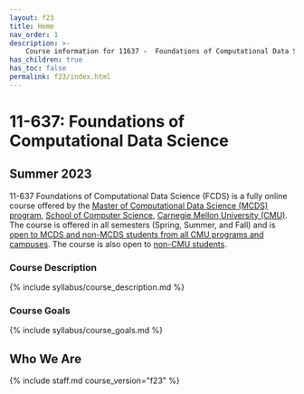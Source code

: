 ```yaml
---
layout: f23
title: Home
nav_order: 1
description: >-
    Course information for 11637 -  Foundations of Computational Data Science.
has_children: true
has_toc: false
permalink: f23/index.html
---
```


# 11-637: Foundations of Computational Data Science

## Summer 2023

11-637 Foundations of Computational Data Science (FCDS) is a fully online course offered by the [Master of Computational Data Science (MCDS) program](https://mcds.cs.cmu.edu), [School of Computer Science](https://www.scs.cmu.edu), [Carnegie Mellon University (CMU)](https://www.cmu.edu). The course is offered in all semesters (Spring, Summer, and Fall) and is [open to MCDS and non-MCDS students from all CMU programs and campuses](https://www.cmu.edu/hub/registrar/registration/). The course is also open to [non-CMU students](https://www.cmu.edu/hub/registrar/registration/vnd/index.html).

### Course Description

{% include syllabus/course_description.md %}

### Course Goals

{% include syllabus/course_goals.md %}

## Who We Are

{% include staff.md course_version="f23" %}